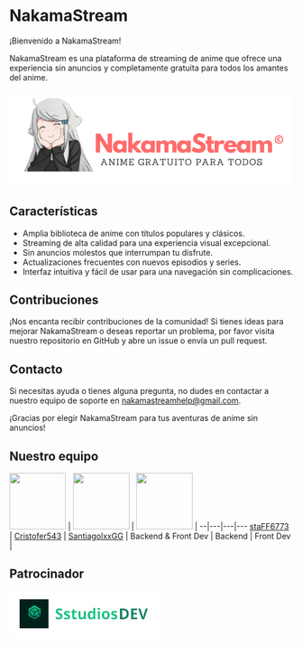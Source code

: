 # NakamaStream

¡Bienvenido a NakamaStream!

NakamaStream es una plataforma de streaming de anime que ofrece una experiencia sin anuncios y completamente gratuita para todos los amantes del anime.

![image](https://github.com/NakamaStream/Resources/blob/main/NakamaStream-traspa%20(1).png?raw=true)

## Características

- Amplia biblioteca de anime con títulos populares y clásicos.
- Streaming de alta calidad para una experiencia visual excepcional.
- Sin anuncios molestos que interrumpan tu disfrute.
- Actualizaciones frecuentes con nuevos episodios y series.
- Interfaz intuitiva y fácil de usar para una navegación sin complicaciones.

## Contribuciones

¡Nos encanta recibir contribuciones de la comunidad! Si tienes ideas para mejorar NakamaStream o deseas reportar un problema, por favor visita nuestro repositorio en GitHub y abre un issue o envía un pull request.

## Contacto

Si necesitas ayuda o tienes alguna pregunta, no dudes en contactar a nuestro equipo de soporte en nakamastreamhelp@gmail.com.

¡Gracias por elegir NakamaStream para tus aventuras de anime sin anuncios!

## Nuestro equipo

<img src="https://avatars.githubusercontent.com/u/108166164?v=4" width="100" height="100"> | <img src="https://avatars.githubusercontent.com/u/152051773?v=4" width="100" height="100"> | <img src="https://avatars.githubusercontent.com/u/149891004?v=4" width="100" height="100"> |
--|---|---|---
[staFF6773](https://github.com/staFF6773) | [Cristofer543](https://github.com/Cristofer543) | [SantiagolxxGG](https://github.com/SantiagolxxGG) |
Backend & Front Dev  | Backend | Front Dev |

## Patrocinador

![image](https://github.com/NakamaStream/Resources/blob/main/Sstudiosdev-removebg%20(1).png?raw=true)
